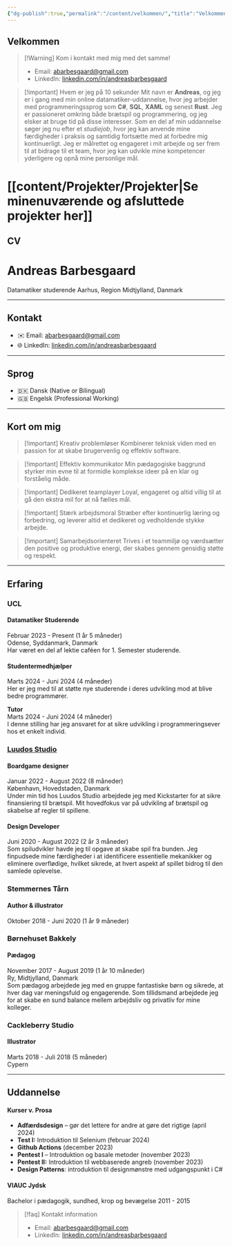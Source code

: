 ```yaml
---
{"dg-publish":true,"permalink":"/content/velkommen/","title":"Velkommen","tags":["gardenEntry"]}
---
```


## Velkommen
> [!Warning] Kom i kontakt med mig med det samme!
> - Email: [abarbesgaard@gmail.com](mailto:abarbesgaard@gmail.com)
> - LinkedIn: [linkedin.com/in/andreasbarbesgaard](https://www.linkedin.com/in/andreasbarbesgaard)

> [!important] Hvem er jeg på 10 sekunder
> Mit navn er **Andreas**, og jeg er i gang med min online datamatiker-uddannelse, hvor jeg arbejder med programmeringssprog som **C#**, **SQL**, **XAML** og senest **Rust**. Jeg er passioneret omkring både brætspil og programmering, og jeg elsker at bruge tid på disse interesser. Som en del af min uddannelse søger jeg nu efter et *studiejob*, hvor jeg kan anvende mine færdigheder i praksis og samtidig fortsætte med at forbedre mig kontinuerligt. Jeg er målrettet og engageret i mit arbejde og ser frem til at bidrage til et team, hvor jeg kan udvikle mine kompetencer yderligere og opnå mine personlige mål.


# [[content/Projekter/Projekter\|Se minenuværende og afsluttede projekter her]]
## CV
# Andreas Barbesgaard
Datamatiker studerende
Aarhus, Region Midtjylland, Danmark

---

## Kontakt
- ✉️ Email: [abarbesgaard@gmail.com](mailto:abarbesgaard@gmail.com)
- 🌐 LinkedIn: [linkedin.com/in/andreasbarbesgaard](https://www.linkedin.com/in/andreasbarbesgaard)

---

## Sprog
- 🇩🇰 Dansk (Native or Bilingual)
- 🇬🇧 Engelsk (Professional Working)

---

## Kort om mig
> [!important] Kreativ problemløser
> Kombinerer teknisk viden med en passion for at skabe brugervenlig og effektiv software.

> [!important] Effektiv kommunikator
> Min pædagogiske baggrund styrker min evne til at formidle komplekse ideer på en klar og forståelig måde.

> [!important] Dedikeret teamplayer
> Loyal, engageret og altid villig til at gå den ekstra mil for at nå fælles mål.

> [!important] Stærk arbejdsmoral
> Stræber efter kontinuerlig læring og forbedring, og leverer altid et dedikeret og vedholdende stykke arbejde.

> [!important] Samarbejdsorienteret 
> Trives i et teammiljø og værdsætter den positive og produktive energi, der skabes gennem gensidig støtte og respekt.

---

## Erfaring

### UCL
#### Datamatiker Studerende  
Februar 2023 - Present (1 år 5 måneder)  
Odense, Syddanmark, Danmark  
Har været en del af lektie caféen for 1. Semester studerende.

#### Studentermedhjælper  
Marts 2024 - Juni 2024 (4 måneder)  
Her er jeg med til at støtte nye studerende i deres udvikling mod at blive bedre programmører.

**Tutor**  
Marts 2024 - Juni 2024 (4 måneder)  
I denne stilling har jeg ansvaret for at sikre udvikling i programmeringsever hos et enkelt individ.

### [Luudos Studio](https://luudos.storyy.design/)
#### Boardgame designer
Januar 2022 - August 2022 (8 måneder)  
København, Hovedstaden, Danmark  
Under min tid hos Luudos Studio arbejdede jeg med Kickstarter for at sikre finansiering til brætspil. Mit hovedfokus var på udvikling af brætspil og skabelse af regler til spillene.

#### Design Developer
Juni 2020 - August 2022 (2 år 3 måneder)  
Som spiludvikler havde jeg til opgave at skabe spil fra bunden. Jeg finpudsede mine færdigheder i at identificere essentielle mekanikker og eliminere overflødige, hvilket sikrede, at hvert aspekt af spillet bidrog til den samlede oplevelse.

### Stemmernes Tårn
#### Author & illustrator
Oktober 2018 - Juni 2020 (1 år 9 måneder)  

### Børnehuset Bakkely
#### Pædagog
November 2017 - August 2019 (1 år 10 måneder)  
Ry, Midtjylland, Danmark  
Som pædagog arbejdede jeg med en gruppe fantastiske børn og sikrede, at hver dag var meningsfuld og engagerende. Som tillidsmand arbejdede jeg for at skabe en sund balance mellem arbejdsliv og privatliv for mine kolleger.

### Cackleberry Studio
#### Illustrator
Marts 2018 - Juli 2018 (5 måneder)  
Cypern

---

## Uddannelse
#### Kurser v. Prosa
- **Adfærdsdesign** – gør det lettere for andre at gøre det rigtige (april 2024)
- **Test I:** Introduktion til Selenium (februar 2024)
- **Github Actions** (december 2023)
- **Pentest I** – Introduktion og basale metoder (november 2023)
- **Pentest II:** Introduktion til webbaserede angreb (november 2023)
- **Design Patterns**: introduktion til designmønstre med udgangspunkt i C#

#### VIAUC Jydsk
Bachelor i pædagogik, sundhed, krop og bevægelse
2011 - 2015

> [!faq] Kontakt information
> - Email: [abarbesgaard@gmail.com](mailto:abarbesgaard@gmail.com)
> - LinkedIn: [linkedin.com/in/andreasbarbesgaard](https://www.linkedin.com/in/andreasbarbesgaard)

